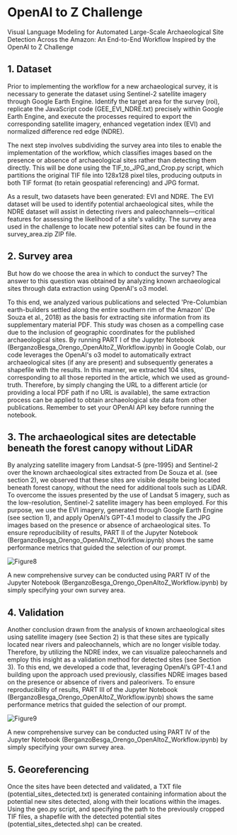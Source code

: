 # OpenAI to Z Challenge
Visual Language Modeling for Automated Large-Scale Archaeological Site Detection Across the Amazon: An End-to-End Workflow Inspired by the OpenAI to Z Challenge

## 1. Dataset
Prior to implementing the workflow for a new archaeological survey, it is necessary to generate the dataset using Sentinel-2 satellite imagery through Google Earth Engine. Identify the target area for the survey (roi), replicate the JavaScript code (GEE_EVI_NDRE.txt) precisely within Google Earth Engine, and execute the processes required to export the corresponding satellite imagery, enhanced vegetation index (EVI) and normalized difference red edge (NDRE).

The next step involves subdividing the survey area into tiles to enable the implementation of the workflow, which classifies images based on the presence or absence of archaeological sites rather than detecting them directly. This will be done using the TIF_to_JPG_and_Crop.py script, which partitions the original TIF file into 128x128 pixel tiles, producing outputs in both TIF format (to retain geospatial referencing) and JPG format.

As a result, two datasets have been generated: EVI and NDRE. The EVI dataset will be used to identify potential archaeological sites, while the NDRE dataset will assist in detecting rivers and paleochannels—critical features for assessing the likelihood of a site's validity. The survey area used in the challenge to locate new potential sites can be found in the survey_area.zip ZIP file.

## 2. Survey area
But how do we choose the area in which to conduct the survey? The answer to this question was obtained by analyzing known archaeological sites through data extraction using OpenAI's o3 model.

To this end, we analyzed various publications and selected 'Pre-Columbian earth-builders settled along the entire southern rim of the Amazon' (De Souza et al., 2018) as the basis for extracting site information from its supplementary material PDF. This study was chosen as a compelling case due to the inclusion of geographic coordinates for the published archaeological sites. By running PART I of the Jupyter Notebook (BerganzoBesga_Orengo_OpenAItoZ_Workflow.ipynb) in Google Colab, our code leverages the OpenAI's o3 model to automatically extract archaeological sites (if any are present) and subsequently generates a shapefile with the results. In this manner, we extracted 104 sites, corresponding to all those reported in the article, which we used as ground-truth. Therefore, by simply changing the URL to a different article (or providing a local PDF path if no URL is available), the same extraction process can be applied to obtain archaeological site data from other publications. Remember to set your OPenAI API key before running the notebook.

## 3. The archaeological sites are detectable beneath the forest canopy without LiDAR
By analyzing satellite imagery from Landsat-5 (pre-1995) and Sentinel-2 over the known archaeological sites extracted from De Souza et al. (see section 2), we observed that these sites are visible despite being located beneath forest canopy, without the need for additional tools such as LiDAR. To overcome the issues presented by the use of Landsat 5 imagery, such as the low-resolution, Sentinel-2 satellite imagery has been employed. For this purpose, we use the EVI imagery, generated through Google Earth Engine (see section 1), and apply OpenAI’s GPT-4.1 model to classify the JPG images based on the presence or absence of archaeological sites. To ensure reproducibility of results, PART II of the Jupyter Notebook (BerganzoBesga_Orengo_OpenAItoZ_Workflow.ipynb) shows the same performance metrics that guided the selection of our prompt.

![Figure8](https://github.com/user-attachments/assets/ba23a2f7-38db-416e-802c-06e88e3fe0e5)

A new comprehensive survey can be conducted using PART IV of the Jupyter Notebook (BerganzoBesga_Orengo_OpenAItoZ_Workflow.ipynb) by simply specifying your own survey area.

## 4. Validation
Another conclusion drawn from the analysis of known archaeological sites using satellite imagery (see Section 2) is that these sites are typically located near rivers and paleochannels, which are no longer visible today. Therefore, by utilizing the NDRE index, we can visualize paleochannels and employ this insight as a validation method for detected sites (see Section 3). To this end, we developed a code that, leveraging OpenAI’s GPT-4.1 and building upon the approach used previously, classifies NDRE images based on the presence or absence of rivers and paleorivers. To ensure reproducibility of results, PART III of the Jupyter Notebook (BerganzoBesga_Orengo_OpenAItoZ_Workflow.ipynb) shows the same performance metrics that guided the selection of our prompt.

![Figure9](https://github.com/user-attachments/assets/d0f7959d-be96-494f-8d76-4a3d8859ddb6)

A new comprehensive survey can be conducted using PART IV of the Jupyter Notebook (BerganzoBesga_Orengo_OpenAItoZ_Workflow.ipynb) by simply specifying your own survey area.

## 5. Georeferencing
Once the sites have been detected and validated, a TXT file (potential_sites_detected.txt) is generated containing information about the potential new sites detected, along with their locations within the images. Using the geo.py script, and specifying the path to the previously cropped TIF files, a shapefile with the detected potential sites (potential_sites_detected.shp) can be created.


